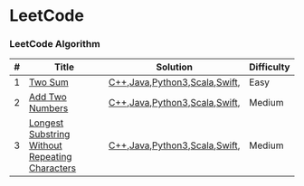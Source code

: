 
LeetCode
========

### LeetCode Algorithm


| # | Title | Solution | Difficulty |
|---| ----- | -------- | ---------- |
|1|[Two Sum](https://leetcode.com/problems/two-sum/) |[C++](./algorithms/cpp/TwoSum.cpp),[Java](./algorithms/java/TwoSum.java),[Python3](./algorithms/python3/TwoSum.py),[Scala](./algorithms/scala/TwoSum.scala),[Swift](./algorithms/swift/TwoSum.swift), |Easy|
|2|[Add Two Numbers](https://leetcode.com/problems/add-two-numbers/) |[C++](./algorithms/cpp/AddTwoNumbers.cpp),[Java](./algorithms/java/AddTwoNumbers.java),[Python3](./algorithms/python3/AddTwoNumbers.py),[Scala](./algorithms/scala/AddTwoNumbers.scala),[Swift](./algorithms/swift/AddTwoNumbers.swift), |Medium|
|3|[Longest Substring Without Repeating Characters](https://leetcode.com/problems/longest-substring-without-repeating-characters/) |[C++](./algorithms/cpp/LongestSubstringWithoutRepeatingCharacters.cpp),[Java](./algorithms/java/LongestSubstringWithoutRepeatingCharacters.java),[Python3](./algorithms/python3/LongestSubstringWithoutRepeatingCharacters.py),[Scala](./algorithms/scala/LongestSubstringWithoutRepeatingCharacters.scala),[Swift](./algorithms/swift/LongestSubstringWithoutRepeatingCharacter.swift), |Medium|